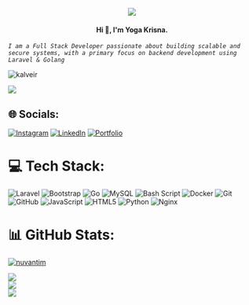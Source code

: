 <p align="center">
<img src="https://media.tenor.com/EUmB8iNJmW8AAAAj/tkthao219-bunny.gif"/>
</p>
<h4 align="center">Hi 👋, I'm Yoga Krisna.</h1>

*```I am a Full Stack Developer passionate about building scalable and secure systems, with a primary focus on backend development using Laravel & Golang```*

<p align="left"> <img src="https://komarev.com/ghpvc/?username=kalveir&label=Profile%20views&color=0e75b6&style=flat" alt="kalveir" /> </p>

[![](https://visitcount.itsvg.in/api?id=Kalveir&icon=6&color=7)](https://visitcount.itsvg.in)

## 🌐 Socials:
[![Instagram](https://img.shields.io/badge/Instagram-%23E4405F.svg?logo=Instagram&logoColor=white)](https://www.instagram.com/abdiyoga85)
[![LinkedIn](https://img.shields.io/badge/LinkedIn-%230077B5.svg?logo=linkedin&logoColor=white)](https://www.linkedin.com/in/syeh-abdi-yoga-krisna-720b88303)
[![Portfolio](https://img.shields.io/badge/Portfolio-%23000000.svg?logo=vercel&logoColor=white)](https://kalveir.github.io/portfolio)

# 💻 Tech Stack:
![Laravel](https://img.shields.io/badge/laravel-%23FF2D20.svg?style=for-the-badge&logo=laravel&logoColor=white) ![Bootstrap](https://img.shields.io/badge/bootstrap-%238511FA.svg?style=for-the-badge&logo=bootstrap&logoColor=white) ![Go](https://img.shields.io/badge/go-%2300ADD8.svg?style=for-the-badge&logo=go&logoColor=white) ![MySQL](https://img.shields.io/badge/mysql-4479A1.svg?style=for-the-badge&logo=mysql&logoColor=white) 
![Bash Script](https://img.shields.io/badge/bash_script-%23121011.svg?style=for-the-badge&logo=gnu-bash&logoColor=white)
![Docker](https://img.shields.io/badge/docker-%230db7ed.svg?style=for-the-badge&logo=docker&logoColor=white) ![Git](https://img.shields.io/badge/git-%23F05033.svg?style=for-the-badge&logo=git&logoColor=white) ![GitHub](https://img.shields.io/badge/github-%23121011.svg?style=for-the-badge&logo=github&logoColor=white) ![JavaScript](https://img.shields.io/badge/javascript-%23323330.svg?style=for-the-badge&logo=javascript&logoColor=%23F7DF1E) ![HTML5](https://img.shields.io/badge/html5-%23E34F26.svg?style=for-the-badge&logo=html5&logoColor=white) ![Python](https://img.shields.io/badge/python-3670A0?style=for-the-badge&logo=python&logoColor=ffdd54) ![Nginx](https://img.shields.io/badge/nginx-%23009639.svg?style=for-the-badge&logo=nginx&logoColor=white)
# 📊 GitHub Stats:
<p align="left"> <a href="https://github.com/ryo-ma/github-profile-trophy"><img src="https://github-profile-trophy.vercel.app/?username=nuvantim" alt="nuvantim" /></a> </p>

![](https://github-readme-stats.vercel.app/api?username=Nuvantim&theme=gotham&hide_border=false&include_all_commits=true&count_private=true)<br/>
![](https://github-readme-streak-stats.herokuapp.com/?user=Nuvantim&theme=gotham&hide_border=false)<br/>
![](https://github-readme-stats.vercel.app/api/top-langs/?username=Nuvantim&theme=gotham&hide_border=false&include_all_commits=true&count_private=true&layout=compact)


